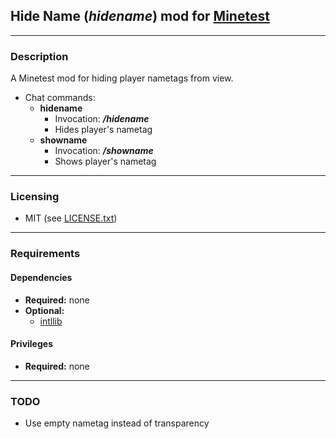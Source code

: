 ## Hide Name (***hidename***) mod for [Minetest][]


---
### **Description**

A Minetest mod for hiding player nametags from view.

- Chat commands:
  - **hidename**
    - Invocation: ***/hidename***
    - Hides player's nametag
  - **showname**
    - Invocation: ***/showname***
    - Shows player's nametag


---
### **Licensing**

- MIT (see [LICENSE.txt](LICENSE.txt))


---
### **Requirements**

#### Dependencies
- **Required:** none
- **Optional:**
  - [intllib][]

#### Privileges
- **Required:** none


---
### **TODO**

- Use empty nametag instead of transparency


[Minetest]: http://www.minetest.net/
[intllib]: https://forum.minetest.net/viewtopic.php?t=4929
